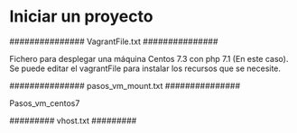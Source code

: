 # Iniciar un proyecto

###############
VagrantFile.txt
###############

Fichero para desplegar una máquina Centos 7.3 con php 7.1 (En este caso). Se puede editar el vagrantFile para instalar los recursos que se necesite.

###############
pasos_vm_mount.txt
###############

Pasos_vm_centos7

#########
vhost.txt
#########
